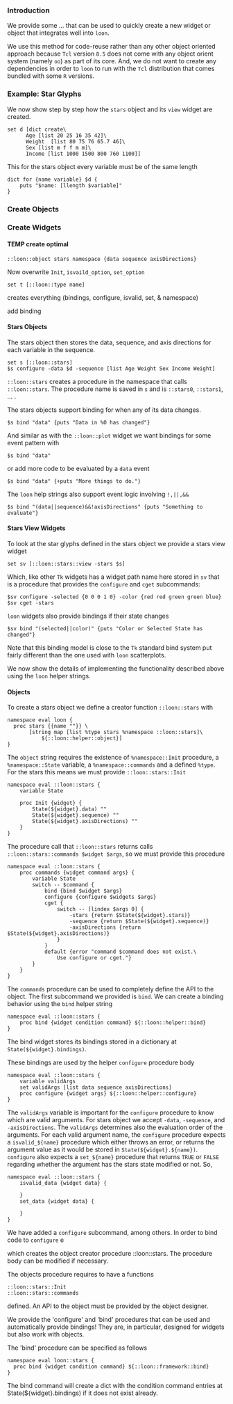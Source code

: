 <script>
document.getElementById("develop").className += " selected";
document.getElementById("develop_framework").className += " selected";
</script>


<!---
pandoc -c style.css -f markdown+header_attributes+fenced_code_blocks+line_blocks+pipe_tables -s -B md/html/title.html --toc --toc-depth=5 -B md/html/develop.html -o html/develop_framework.html md/develop_framework.md
-->

### Introduction

We provide some ... that can be used to quickly create a new widget or
object that integrates well into `loon`.

We use this method for code-reuse rather than any other object
oriented approach because `Tcl` version `8.5` does not come with any
object orient system (namely `oo`) as part of its core. And, we do not
want to create any dependencies in order to `loon` to run with the
`Tcl` distribution that comes bundled with some `R` versions.

### Example: Star Glyphs

We now show step by step how the `stars` object and its `view` widget
are created.

~~~
set d [dict create\
	  Age [list 20 25 16 35 42]\
	  Weight  [list 80 75 76 65.7 46]\
	  Sex [list m f f m m]\
	  Income [list 1000 1500 800 760 1100]]
~~~

This for the stars object every variable must be of the same length

~~~
dict for {name variable} $d {
	puts "$name: [llength $variable]"
} 
~~~

### Create Objects

### Create Widgets

#### TEMP create optimal

~~~
::loon::object stars namespace {data sequence axisDirections}
~~~

Now overwrite `Init`, `isvaild_option`, `set_option`

~~~
set t [::loon::type name]

~~~




creates everything (bindings, configure, isvalid, set, & namespace)


add binding






#### 


#### Stars Objects

The stars object then stores the data, sequence, and axis directions
for each variable in the sequence.

~~~
set s [::loon::stars]
$s configure -data $d -sequence [list Age Weight Sex Income Weight]
~~~

`::loon::stars` creates a procedure in the namespace that calls
`::loon::stars`. The procedure name is saved in `s` and is `::stars0`,
`::stars1`, ... . 

The stars objects support binding for when any of its data changes.

~~~
$s bind "data" {puts "Data in %O has changed"}
~~~

And similar as with the `::loon::plot` widget we want bindings for
some event pattern with

~~~
$s bind "data"
~~~

or add more code to be evaluated by a `data` event

~~~
$s bind "data" {+puts "More things to do."}
~~~

The `loon` help strings also support event logic involving `!,||,&&`

~~~
$s bind "(data||sequence)&&!axisDirections" {puts "Something to evaluate"}
~~~

#### Stars View Widgets

To look at the star glyphs defined in the stars object we provide a
stars view widget

~~~
set sv [::loon::stars::view -stars $s]
~~~

Which, like other `Tk` widgets has a widget path name here stored in
`sv` that is a procedure that provides the `configure` and `cget`
subcommands:

~~~
$sv configure -selected {0 0 0 1 0} -color {red red green green blue}
$sv cget -stars
~~~

`loon` widgets also provide bindings if their state changes

~~~
$sv bind "(selected||color)" {puts "Color or Selected State has changed"}
~~~

Note that this binding model is close to the `Tk` standard bind system
put fairly different than the one used with `loon` scatterplots.


We now show the details of implementing the functionality described
above using the `loon` helper strings.

#### Objects

To create a stars object we define a creator function `::loon::stars`
with

~~~
namespace eval loon {
  proc stars {{name ""}} \
       [string map [list %type stars %namespace ::loon::stars]\
           ${::loon::helper::object}]
}
~~~

The `object` string requires the existence of `%namespace::Init`
procedure, a `%namespace::State` variable, a `%namespace::commands`
and a defined `%type`. For the stars this means we must provide
`::loon::stars::Init`

~~~
namespace eval ::loon::stars {
	variable State

	proc Init {widget} {
		State(${widget}.data) ""
		State(${widget}.sequence) ""
		State(${widget}.axisDirections) ""
	}
}
~~~

The procedure call that `::loon::stars` returns calls
`::loon::stars::commands $widget $args`, so we must provide this
procedure

~~~
namespace eval ::loon::stars {
	proc commands {widget command args} {
		variable State
		switch -- $command {
			bind {bind $widget $args}
			configure {configure $widgets $args}
			cget {
				switch -- [lindex $args 0] {
					-stars {return $State(${widget}.stars)}
					-sequence {return $State(${widget}.sequence)}
					-axisDirections {return $State(${widget}.axisDirections)}
				}
            }
	        default {error "command $command does not exist.\
				Use configure or cget."}
		}
	}
}
~~~

The `commands` procedure can be used to completely define the API to
the object. The first subcommand we provided is `bind`. We can create
a binding behavior using the `bind` helper string

~~~
namespace eval ::loon::stars {
	proc bind {widget condition command} ${::loon::helper::bind}
}
~~~

The bind widget stores its bindings stored in a dictionary at
`State(${widget}.bindings)`.

These bindings are used by the helper `configure` procedure body

~~~
namespace eval ::loon::stars {
	variable validArgs
	set validArgs [list data sequence axisDirections]
	proc configure {widget args} ${::loon::helper::configure}
}
~~~

The `validArgs` variable is important for the `configure` procedure to
know which are valid arguments. For stars object we accept `-data`,
`-sequence`, and `-axisDirections`. The `validArgs` determines also
the evaluation order of the arguments. For each valid argument name,
the `configure` procedure expects a `isvalid_${name}` procedure which
either throws an error, or returns the argument value as it would be
stored in `State(${widget}.${name})`. `configure` also expects a
`set_${name}` procedure that returns `TRUE` or `FALSE` regarding
whether the argument has the stars state modified or not. So,

~~~
namespace eval ::loon::stars {
	isvalid_data {widget data} {
		
	}
	set_data {widget data} {

	}
}
~~~










We have added a `configure` subcommand, among others. In order to bind
code to `configure` e

which creates the object creator procedure ::loon::stars. The
procedure body can be modified if necessary.


The objects procedure requires to have a functions

~~~
::loon::stars::Init
::loon::stars::commands
~~~

defined. An API to the object must be provided by the object
designer.

We provide the 'configure' and 'bind' procedures that can be used
and automatically provide bindings! They are, in particular,
designed for widgets but also work with objects.

The 'bind' procedure can be specified as follows 

~~~
namespace eval loon::stars {
  proc bind {widget condition command} ${::loon::framework::bind}
}
~~~


The bind command will create a dict with the condition command
entries at State(${widget}.bindings) if it does not exist already.





